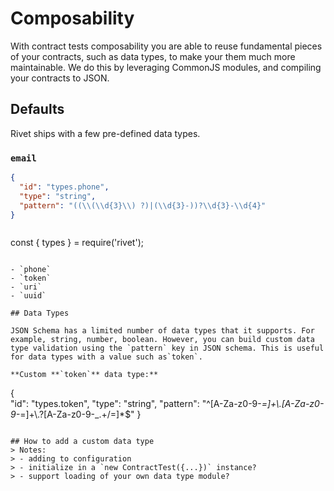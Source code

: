 # Composability

With contract tests composability you are able to reuse fundamental pieces of your contracts, such as data types, to make your them much more maintainable. We do this by leveraging CommonJS modules, and compiling your contracts to JSON.

## Defaults

Rivet ships with a few pre-defined data types.


### `email`
```json
{
  "id": "types.phone",
  "type": "string",
  "pattern": "((\\(\\d{3}\\) ?)|(\\d{3}-))?\\d{3}-\\d{4}"
}
```

> ```
const { types } = require('rivet');
``` 

- `phone`
- `token`
- `uri`
- `uuid`

## Data Types

JSON Schema has a limited number of data types that it supports. For example, string, number, boolean. However, you can build custom data type validation using the `pattern` key in JSON schema. This is useful for data types with a value such as`token`.

**Custom **`token`** data type:**

```
{  
  "id": "types.token",
  "type": "string",
  "pattern": "^[A-Za-z0-9-_=]+\\.[A-Za-z0-9-_=]+\\.?[A-Za-z0-9-_.+/=]*$"
}
```

## How to add a custom data type
> Notes:
> - adding to configuration
> - initialize in a `new ContractTest({...})` instance?
> - support loading of your own data type module?


